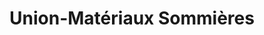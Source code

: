 ---
title: "Union-Matériaux Sommières"
url: /villevieille/union-materiaux-sommieres/
shop: à faire soi-même
---
